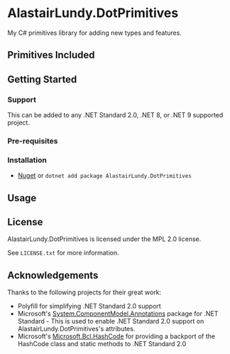 # AlastairLundy.DotPrimitives
My C# primitives library for adding new types and features.

## Primitives Included 

## Getting Started

### Support
This can be added to any .NET Standard 2.0, .NET 8, or .NET 9 supported project.

### Pre-requisites

### Installation
* [Nuget](https://nuget.org/packages/AlastairLundy.DotPrimitives) or ``dotnet add package AlastairLundy.DotPrimitives``


## Usage


## License
AlastairLundy.DotPrimitives is licensed under the MPL 2.0 license.

See ``LICENSE.txt`` for more information.

## Acknowledgements
Thanks to the following projects for their great work:

* Polyfill for simplifying .NET Standard 2.0 support
* Microsoft's [System.ComponentModel.Annotations](https://www.nuget.org/packages/System.ComponentModel.Annotations) package for .NET Standard - This is used to enable .NET Standard 2.0 support on AlastairLundy.DotPrimitives's attributes.
* Microsoft's [Microsoft.Bcl.HashCode](https://github.com/dotnet/maintenance-packages) for providing a backport of the HashCode class and static methods to .NET Standard 2.0
